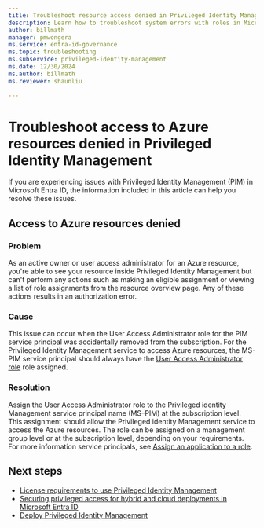 ```yaml
---
title: Troubleshoot resource access denied in Privileged Identity Management
description: Learn how to troubleshoot system errors with roles in Microsoft Entra Privileged Identity Management (PIM).
author: billmath
manager: pmwongera
ms.service: entra-id-governance
ms.topic: troubleshooting
ms.subservice: privileged-identity-management
ms.date: 12/30/2024
ms.author: billmath
ms.reviewer: shaunliu

---
```


# Troubleshoot access to Azure resources denied in Privileged Identity Management

If you are experiencing issues with Privileged Identity Management (PIM) in Microsoft Entra ID, the information included in this article can help you resolve these issues.

## Access to Azure resources denied

### Problem

As an active owner or user access administrator for an Azure resource, you're able to see your resource inside Privileged Identity Management but can't perform any actions such as making an eligible assignment or viewing a list of role assignments from the resource overview page. Any of these actions results in an authorization error.

### Cause

This issue can occur when the User Access Administrator role for the PIM service principal was accidentally removed from the subscription. For the Privileged Identity Management service to access Azure resources, the MS-PIM service principal should always have the [User Access Administrator role](/azure/role-based-access-control/built-in-roles#user-access-administrator) role assigned.

### Resolution

Assign the User Access Administrator role to the Privileged identity Management service principal name (MS–PIM) at the subscription level. This assignment should allow the Privileged identity Management service to access the Azure resources. The role can be assigned on a management group level or at the subscription level, depending on your requirements. For more information service principals, see [Assign an application to a role](~/identity-platform/howto-create-service-principal-portal.md#assign-a-role-to-the-application).

## Next steps

- [License requirements to use Privileged Identity Management](~/id-governance/licensing-fundamentals.md)
- [Securing privileged access for hybrid and cloud deployments in Microsoft Entra ID](~/identity/role-based-access-control/security-planning.md?toc=/azure/active-directory/privileged-identity-management/toc.json)
- [Deploy Privileged Identity Management](pim-deployment-plan.md)
